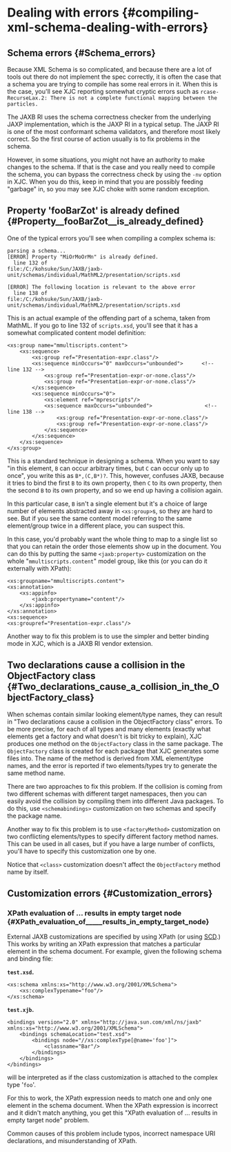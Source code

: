 Dealing with errors {#compiling-xml-schema-dealing-with-errors}
===================

Schema errors {#Schema_errors}
-------------

Because XML Schema is so complicated, and because there are a lot of
tools out there do not implement the spec correctly, it is often the
case that a schema you are trying to compile has some real errors in it.
When this is the case, you\'ll see XJC reporting somewhat cryptic errors
such as `rcase-RecurseLax.2: There is not a
        complete functional mapping between the particles.`

The JAXB RI uses the schema correctness checker from the underlying JAXP
implementation, which is the JAXP RI in a typical setup. The JAXP RI is
one of the most conformant schema validators, and therefore most likely
correct. So the first course of action usually is to fix problems in the
schema.

However, in some situations, you might not have an authority to make
changes to the schema. If that is the case and you really need to
compile the schema, you can bypass the correctness check by using the
`-nv` option in XJC. When you do this, keep in mind that you are
possibly feeding \"garbage\" in, so you may see XJC choke with some
random exception.

Property \'fooBarZot\' is already defined {#Property__fooBarZot__is_already_defined}
-----------------------------------------

One of the typical errors you\'ll see when compiling a complex schema
is:

``` {.output}
parsing a schema...
[ERROR] Property "MiOrMoOrMn" is already defined.
  line 132 of
file:/C:/kohsuke/Sun/JAXB/jaxb-unit/schemas/individual/MathML2/presentation/scripts.xsd

[ERROR] The following location is relevant to the above error
  line 138 of
file:/C:/kohsuke/Sun/JAXB/jaxb-unit/schemas/individual/MathML2/presentation/scripts.xsd
```

This is an actual example of the offending part of a schema, taken from
MathML. If you go to line 132 of `scripts.xsd`, you\'ll see that it has
a somewhat complicated content model definition:

``` {.xml}
<xs:group name="mmultiscripts.content">
    <xs:sequence>
        <xs:group ref="Presentation-expr.class"/>
        <xs:sequence minOccurs="0" maxOccurs="unbounded">      <!-- line 132 -->
            <xs:group ref="Presentation-expr-or-none.class"/>
            <xs:group ref="Presentation-expr-or-none.class"/>
        </xs:sequence>
        <xs:sequence minOccurs="0">
            <xs:element ref="mprescripts"/>
            <xs:sequence maxOccurs="unbounded">                 <!-- line 138 -->
                <xs:group ref="Presentation-expr-or-none.class"/>
                <xs:group ref="Presentation-expr-or-none.class"/>
            </xs:sequence>
        </xs:sequence>
    </xs:sequence>
</xs:group>
```

This is a standard technique in designing a schema. When you want to say
\"in this element, `B` can occur arbitrary times, but `C` can occur only
up to once\", you write this as `B*,(C,B*)?`. This, however, confuses
JAXB, because it tries to bind the first `B` to its own property, then
`C` to its own property, then the second `B` to its own property, and so
we end up having a collision again.

In this particular case, `B` isn\'t a single element but it\'s a choice
of large number of elements abstracted away in `<xs:group>`s, so they
are hard to see. But if you see the same content model referring to the
same element/group twice in a different place, you can suspect this.

In this case, you\'d probably want the whole thing to map to a single
list so that you can retain the order those elements show up in the
document. You can do this by putting the same `<jaxb:property>`
customization on the whole \"`mmultiscripts.content`\" model group, like
this (or you can do it externally with XPath):

``` {.xml}
<xs:groupname="mmultiscripts.content">
<xs:annotation>
    <xs:appinfo>
        <jaxb:propertyname="content"/>
    </xs:appinfo>
</xs:annotation>
<xs:sequence>
<xs:groupref="Presentation-expr.class"/>
```

Another way to fix this problem is to use the simpler and better binding
mode in XJC, which is a JAXB RI vendor extension.

Two declarations cause a collision in the ObjectFactory class {#Two_declarations_cause_a_collision_in_the_ObjectFactory_class}
-------------------------------------------------------------

When schemas contain similar looking element/type names, they can result
in \"Two declarations cause a collision in the ObjectFactory class\"
errors. To be more precise, for each of all types and many elements
(exactly what elements get a factory and what doesn\'t is bit tricky to
explain), XJC produces one method on the `ObjectFactory` class in the
same package. The `ObjectFactory` class is created for each package that
XJC generates some files into. The name of the method is derived from
XML element/type names, and the error is reported if two elements/types
try to generate the same method name.

There are two approaches to fix this problem. If the collision is coming
from two different schemas with different target namespaces, then you
can easily avoid the collision by compiling them into different Java
packages. To do this, use `<schemabindings>` customization on two
schemas and specify the package name.

Another way to fix this problem is to use `<factoryMethod>`
customization on two conflicting elements/types to specify different
factory method names. This can be used in all cases, but if you have a
large number of conflicts, you\'ll have to specify this customization
one by one.

Notice that `<class>` customization doesn\'t affect the `ObjectFactory`
method name by itself.

Customization errors {#Customization_errors}
--------------------

### XPath evaluation of \... results in empty target node {#XPath_evaluation_of_____results_in_empty_target_node}

External JAXB customizations are specified by using XPath (or using
[SCD](customization-of-schema-compilation-using-scd-for-customizations).)
This works by writing an XPath expression that matches a particular
element in the schema document. For example, given the following schema
and binding file:

**`test.xsd`.**

``` {.xml}
<xs:schema xmlns:xs="http://www.w3.org/2001/XMLSchema">
    <xs:complexTypename="foo"/>
</xs:schema>
```

**`test.xjb`.**

``` {.xml}
<bindings version="2.0" xmlns="http://java.sun.com/xml/ns/jaxb" xmlns:xs="http://www.w3.org/2001/XMLSchema">
    <bindings schemaLocation="test.xsd">
        <bindings node="//xs:complexType[@name='foo']">
            <classname="Bar"/>
        </bindings>
    </bindings>
</bindings>
```

will be interpreted as if the class customization is attached to the
complex type \'`foo`\'.

For this to work, the XPath expression needs to match one and only one
element in the schema document. When the XPath expression is incorrect
and it didn\'t match anything, you get this \"XPath evaluation of \...
results in empty target node\" problem.

Common causes of this problem include typos, incorrect namespace URI
declarations, and misunderstanding of XPath.
